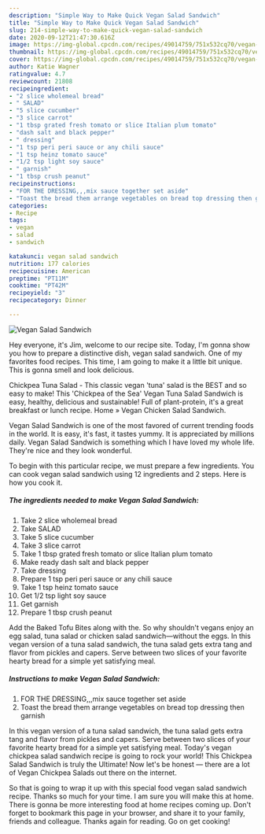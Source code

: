 ```yaml
---
description: "Simple Way to Make Quick Vegan Salad Sandwich"
title: "Simple Way to Make Quick Vegan Salad Sandwich"
slug: 214-simple-way-to-make-quick-vegan-salad-sandwich
date: 2020-09-12T21:47:30.616Z
image: https://img-global.cpcdn.com/recipes/49014759/751x532cq70/vegan-salad-sandwich-recipe-main-photo.jpg
thumbnail: https://img-global.cpcdn.com/recipes/49014759/751x532cq70/vegan-salad-sandwich-recipe-main-photo.jpg
cover: https://img-global.cpcdn.com/recipes/49014759/751x532cq70/vegan-salad-sandwich-recipe-main-photo.jpg
author: Katie Wagner
ratingvalue: 4.7
reviewcount: 21808
recipeingredient:
- "2 slice wholemeal bread"
- " SALAD"
- "5 slice cucumber"
- "3 slice carrot"
- "1 tbsp grated fresh tomato or slice Italian plum tomato"
- "dash salt and black pepper"
- " dressing"
- "1 tsp peri peri sauce or any chili sauce"
- "1 tsp heinz tomato sauce"
- "1/2 tsp light soy sauce"
- " garnish"
- "1 tbsp crush peanut"
recipeinstructions:
- "FOR THE DRESSING,,,mix sauce together set aside"
- "Toast the bread them arrange vegetables on bread top dressing then garnish"
categories:
- Recipe
tags:
- vegan
- salad
- sandwich

katakunci: vegan salad sandwich 
nutrition: 177 calories
recipecuisine: American
preptime: "PT11M"
cooktime: "PT42M"
recipeyield: "3"
recipecategory: Dinner

---
```



![Vegan Salad Sandwich](https://img-global.cpcdn.com/recipes/49014759/751x532cq70/vegan-salad-sandwich-recipe-main-photo.jpg)

Hey everyone, it's Jim, welcome to our recipe site. Today, I'm gonna show you how to prepare a distinctive dish, vegan salad sandwich. One of my favorites food recipes. This time, I am going to make it a little bit unique. This is gonna smell and look delicious.

Chickpea Tuna Salad - This classic vegan &#39;tuna&#39; salad is the BEST and so easy to make! This &#39;Chickpea of the Sea&#39; Vegan Tuna Salad Sandwich is easy, healthy, delicious and sustainable! Full of plant-protein, it&#39;s a great breakfast or lunch recipe. Home » Vegan Chicken Salad Sandwich.

Vegan Salad Sandwich is one of the most favored of current trending foods in the world. It is easy, it's fast, it tastes yummy. It is appreciated by millions daily. Vegan Salad Sandwich is something which I have loved my whole life. They're nice and they look wonderful.


To begin with this particular recipe, we must prepare a few ingredients. You can cook vegan salad sandwich using 12 ingredients and 2 steps. Here is how you cook it.

<!--inarticleads1-->

##### The ingredients needed to make Vegan Salad Sandwich:

1. Take 2 slice wholemeal bread
1. Take  SALAD
1. Take 5 slice cucumber
1. Take 3 slice carrot
1. Take 1 tbsp grated fresh tomato or slice Italian plum tomato
1. Make ready dash salt and black pepper
1. Take  dressing
1. Prepare 1 tsp peri peri sauce or any chili sauce
1. Take 1 tsp heinz tomato sauce
1. Get 1/2 tsp light soy sauce
1. Get  garnish
1. Prepare 1 tbsp crush peanut


Add the Baked Tofu Bites along with the. So why shouldn&#39;t vegans enjoy an egg salad, tuna salad or chicken salad sandwich—without the eggs. In this vegan version of a tuna salad sandwich, the tuna salad gets extra tang and flavor from pickles and capers. Serve between two slices of your favorite hearty bread for a simple yet satisfying meal. 

<!--inarticleads2-->

##### Instructions to make Vegan Salad Sandwich:

1. FOR THE DRESSING,,,mix sauce together set aside
1. Toast the bread them arrange vegetables on bread top dressing then garnish


In this vegan version of a tuna salad sandwich, the tuna salad gets extra tang and flavor from pickles and capers. Serve between two slices of your favorite hearty bread for a simple yet satisfying meal. Today&#39;s vegan chickpea salad sandwich recipe is going to rock your world! This Chickpea Salad Sandwich is truly the Ultimate! Now let&#39;s be honest — there are a lot of Vegan Chickpea Salads out there on the internet. 

So that is going to wrap it up with this special food vegan salad sandwich recipe. Thanks so much for your time. I am sure you will make this at home. There is gonna be more interesting food at home recipes coming up. Don't forget to bookmark this page in your browser, and share it to your family, friends and colleague. Thanks again for reading. Go on get cooking!
